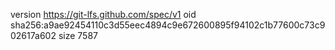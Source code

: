 version https://git-lfs.github.com/spec/v1
oid sha256:a9ae92454110c3d55eec4894c9e672600895f94102c1b77600c73c902617a602
size 7587
